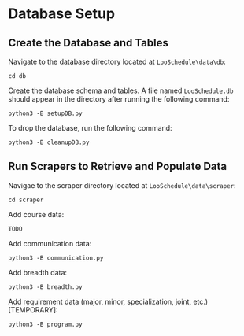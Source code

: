 # Database Setup
## Create the Database and Tables

Navigate to the database directory located at `LooSchedule\data\db`:
```
cd db
```

Create the database schema and tables. A file named `LooSchedule.db` should appear in the directory after running the following command:
```
python3 -B setupDB.py
```

To drop the database, run the following command:
```
python3 -B cleanupDB.py
```


## Run Scrapers to Retrieve and Populate Data

Navigae to the scraper directory located at `LooSchedule\data\scraper`:
```
cd scraper
```

Add course data:
```
TODO
```

Add communication data:
```
python3 -B communication.py
```

Add breadth data:
```
python3 -B breadth.py
```

Add requirement data (major, minor, specialization, joint, etc.) [TEMPORARY]:
```
python3 -B program.py
```
